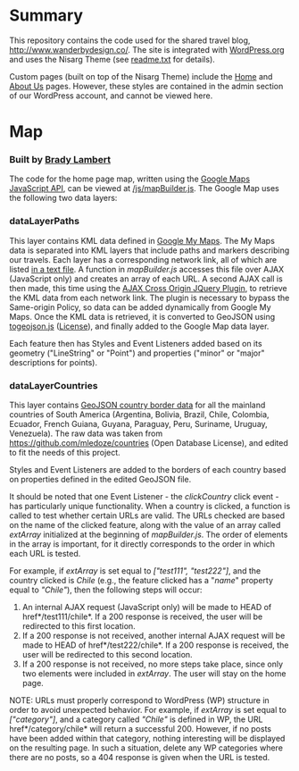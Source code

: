 # Summary

This repository contains the code used for the shared travel blog, http://www.wanderbydesign.co/. The site is integrated with [WordPress.org](https://wordpress.org/) and uses the Nisarg Theme (see [readme.txt](../master/readme.txt) for details).

Custom pages (built on top of the Nisarg Theme) include the [Home](http://www.wanderbydesign.co/) and [About Us](http://www.wanderbydesign.co/about-us/) pages. However, these styles are contained in the admin section of our WordPress account, and cannot be viewed here.

# Map
### Built by [Brady Lambert](https://github.com/lambertbrady)
The code for the home page map, written using the [Google Maps JavaScript API](https://developers.google.com/maps/documentation/javascript/reference), can be viewed at [/js/mapBuilder.js](../master/js/mapBuilder.js). The Google Map uses the following two data layers:


### **dataLayerPaths**

This layer contains KML data defined in [Google My Maps](https://drive.google.com/open?id=13Nxq5wGeXsgzBEztcfwETwhDixM&usp=sharing). The My Maps data is separated into KML layers that include paths and markers describing our travels. Each layer has a corresponding network link, all of which are listed [in a text file](../master/data/myMapsURLs.txt). A function in *mapBuilder.js* accesses this file over AJAX (JavaScript only) and creates an array of each URL. A second AJAX call is then made, this time using the [AJAX Cross Origin JQuery Plugin](http://www.ajax-cross-origin.com/), to retrieve the KML data from each network link. The plugin is necessary to bypass the Same-origin Policy, so data can be added dynamically from Google My Maps. Once the KML data is retrieved, it is converted to GeoJSON using [togeojson.js](https://mapbox.github.io/togeojson/) ([License](../master/js/togeojson/LICENSE)), and finally added to the Google Map data layer.

Each feature then has Styles and Event Listeners added based on its geometry ("LineString" or "Point") and properties ("minor" or "major" descriptions for points).


### **dataLayerCountries**

This layer contains [GeoJSON country border data](../master/data/countriesSouthAmerica.geo.json) for all the mainland countries of South America (Argentina, Bolivia, Brazil, Chile, Colombia, Ecuador, French Guiana, Guyana, Paraguay, Peru, Suriname, Uruguay, Venezuela). The raw data was taken from https://github.com/mledoze/countries (Open Database License), and edited to fit the needs of this project.

Styles and Event Listeners are added to the borders of each country based on properties defined in the edited GeoJSON file.

It should be noted that one Event Listener - the *clickCountry* click event - has particularly unique functionality. When a country is clicked, a function is called to test whether certain URLs are valid. The URLs checked are based on the name of the clicked feature, along with the value of an array called *extArray* initialized at the beginning of *mapBuilder.js*. The order of elements in the array is important, for it directly corresponds to the order in which each URL is tested.

For example, if *extArray* is set equal to *["test111", "test222"]*, and the country clicked is *Chile* (e.g., the feature clicked has a "*name*" property equal to *"Chile"*), then the following steps will occur:
   1. An internal AJAX request (JavaScript only) will be made to HEAD of href*/test111/chile*. If a 200 response is received, the user will be redirected to this first location.
   2. If a 200 response is not received, another internal AJAX request will be made to HEAD of href*/test222/chile*. If a 200 response is received, the user will be redirected to this second location.
   3. If a 200 response is not received, no more steps take place, since only two elements were included in *extArray*. The user will stay on the home page.

NOTE: URLs must properly correspond to WordPress (WP) structure in order to avoid unexpected behavior. For example, if *extArray* is set equal to *["category"]*, and a category called *"Chile"* is defined in WP, the URL href*/category/chile* will return a successful 200. However, if no posts have been added within that category, nothing interesting will be displayed on the resulting page. In such a situation, delete any WP categories where there are no posts, so a 404 response is given when the URL is tested.
